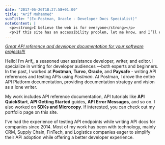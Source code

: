 ```yaml
---
date: "2017-06-26T18:27:58+01:00"
title: "Arif Mohammed"
subTitle: "(Ex-Postman, Oracle - Developer Docs Specialist)"
noteContent: |
  <p><strong>I believe the web is for everyone</strong></p>
  <p>If this site has an accessibility problem, let me know, and I’ll do my best to fix it</p>
---
```

<u>*Great API reference and developer documentation for your software projects!!!*</u>


Hello! I’m Arif,, a seasoned user assistance developer, writer, and editor. I specialize in writing for developer audiences —both experts and beginners. In the past, I worked at **Postman**, **Turvo**, **Oracle**, and **Paysafe** - writing API references and testing APIs using *Postman*. At Postman, I drove the entire API Platform documentation, providing documentation strategy and vision as a lone writer.

My work includes API reference documentation, API tutorials like **API QuickStart**, **API Getting Started** guides, **API Error Messages**, and so on. I also worked on **SDKs and Microcopy**. If interested, you can check out my portfolio page on this site. 

I’ve had the experience of testing API endpoints while writing API docs for companies since 2014. Most of my work has been with technology, mainly CRM, Supply Chain, FinTech, and Logistics companies eager to simplify their API adoption while offering a better developer experience.